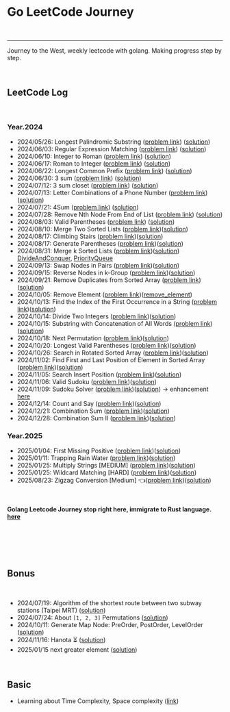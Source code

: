 # Go LeetCode Journey

<br>

---
Journey to the West,
weekly leetcode with golang. Making progress step by step.

<br>

## LeetCode Log

<br>

### Year.2024

* 2024/05/26: Longest Palindromic Substring ([problem link](https://leetcode.com/problems/longest-palindromic-substring/description/)) ([solution](longest_palindromic_substring))
* 2024/06/03: Regular Expression Matching ([problem link](https://leetcode.com/problems/regular-expression-matching/description/)) ([solution](regular_expression_matching))
* 2024/06/10: Integer to Roman ([problem link](https://leetcode.com/problems/integer-to-roman/description/)) ([solution](integer_to_roman))
* 2024/06/17: Roman to Integer ([problem link](https://leetcode.com/problems/roman-to-integer/description/)) ([solution](roman_to_integer))
* 2024/06/22: Longest Common Prefix ([problem link](https://leetcode.com/problems/longest-common-prefix/description/)) ([solution](longest_common_prefix))
* 2024/06/30: 3 sum ([problem link](https://leetcode.com/problems/3sum/description/)) ([solution](three_sum))
* 2024/07/12: 3 sum closet ([problem link](https://leetcode.com/problems/3sum-closest/description/)) ([solution](three_sum_closet))
* 2024/07/13: Letter Combinations of a Phone Number ([problem link](https://leetcode.com/problems/letter-combinations-of-a-phone-number/description/)) ([solution](letter_combinations_of_a_phone_number))
* 2024/07/21: 4Sum ([problem link](https://leetcode.com/problems/4sum/description/)) ([solution](four_sum))
* 2024/07/28: Remove Nth Node From End of List ([problem link](https://leetcode.com/problems/remove-nth-node-from-end-of-list/description/)) ([solution](remove_nth_node_from_end_of_list))
* 2024/08/03: Valid Parentheses ([problem link](https://leetcode.com/problems/valid-parentheses/description/)) ([solution](valid_parentheses))
* 2024/08/10: Merge Two Sorted Lists ([problem link](https://leetcode.com/problems/merge-two-sorted-lists/description/))([solution](merge_two_sorted_lists))
* 2024/08/17: Climbing Stairs ([problem link](https://leetcode.com/problems/climbing-stairs/description/))([solution](climbing_stairs))
* 2024/08/17: Generate Parentheses ([problem link](https://leetcode.com/problems/generate-parentheses/description/))([solution](generate_parentheses))
* 2024/08/31: Merge k Sorted Lists ([problem link](https://leetcode.com/problems/merge-k-sorted-lists/description/))([solution](merge_k_sorted_lists))
[DivideAndConquer](merge_k_sorted_lists%2FDivideAndConquer),
[PriorityQueue](merge_k_sorted_lists%2FPriorityQueue)
* 2024/09/13: Swap Nodes in Pairs ([problem link](https://leetcode.com/problems/swap-nodes-in-pairs/description/))([solution](swap_nodes_in_pairs))
* 2024/09/15: Reverse Nodes in k-Group ([problem link](https://leetcode.com/problems/reverse-nodes-in-k-group/description/))([solution](reverse_nodes_in_k-Group))
* 2024/09/21: Remove Duplicates from Sorted Array ([problem link](https://leetcode.com/problems/remove-duplicates-from-sorted-array/description/))([solution](remove_duplicates_from_sorted_array))
* 2024/10/05: Remove Element  ([problem link](https://leetcode.com/problems/remove-element/description/))([remove_element](remove_element))
* 2024/10/13: Find the Index of the First Occurrence in a String ([problem link](https://leetcode.com/problems/find-the-index-of-the-first-occurrence-in-a-string/description/))([solution](find_the_index_of_the_first_occurrence_in_a_string))
* 2024/10/14: Divide Two Integers ([problem link](https://leetcode.com/problems/divide-two-integers/description/))([solution](divide_two_integers))
* 2024/10/15: Substring with Concatenation of All Words ([problem link](https://leetcode.com/problems/substring-with-concatenation-of-all-words/description/))([solution](substring_with_concatenation_of_all_words))
* 2024/10/18: Next Permutation ([problem link](https://leetcode.com/problems/next-permutation/description/))([solution](next_permutation))
* 2024/10/20: Longest Valid Parentheses ([problem link](https://leetcode.com/problems/longest-valid-parentheses/description/))([solution](longest_valid_parentheses))
* 2024/10/26: Search in Rotated Sorted Array ([problem link](https://leetcode.com/problems/search-in-rotated-sorted-array/description/))([solution](search_in_rotated_sorted_array))
* 2024/11/02: Find First and Last Position of Element in Sorted Array ([problem link](https://leetcode.com/problems/find-first-and-last-position-of-element-in-sorted-array/description/))([solution](find_first_and_last_position_of_element_in_sorted_array))
* 2024/11/05: Search Insert Position ([problem link](https://leetcode.com/problems/search-insert-position/description/))([solution](search_insert_position))
* 2024/11/06: Valid Sudoku ([problem link](https://leetcode.com/problems/valid-sudoku/))([solution](valid_sudoku))
* 2024/11/09: Sudoku Solver ([problem link](https://leetcode.com/problems/sudoku-solver/description/))([solution](sudoku_solver)) -> enhancement [here](sudoku_solver/sudoku_solver_enhancement)
* 2024/12/14: Count and Say ([problem link](https://leetcode.com/problems/count-and-say/description/))([solution](count_and_say))
* 2024/12/21: Combination Sum ([problem link](https://leetcode.com/problems/combination-sum/description/))([solution](combination_sum))
* 2024/12/28: Combination Sum II ([problem link](https://leetcode.com/problems/combination-sum-ii/description/))([solution](combination_sum_II))

### Year.2025

* 2025/01/04: First Missing Positive ([problem link](https://leetcode.com/problems/first-missing-positive/description/))([solution](first_missing_positive))
* 2025/01/11: Trapping Rain Water ([problem link](https://leetcode.com/problems/trapping-rain-water/description/))([solution](trapping_rain_water))
* 2025/01/25: Multiply Strings [MEDIUM] ([problem link](https://leetcode.com/problems/multiply-strings/description/))([solution](medium/multiply_strings))
* 2025/01/25: Wildcard Matching [HARD] ([problem link](https://leetcode.com/problems/wildcard-matching/description/))([solution](hard/wildcard_matching))
* 2025/08/23: Zigzag Conversion [Medium] 👈([problem link](https://leetcode.com/problems/zigzag-conversion/description/))([solution](medium/zigzag_conversion))
 
<br>

__Golang Leetcode Journey stop right here, immigrate to Rust language. [here](https://github.com/Johnny1110/Rust_LeetCode_Journey)__

<br>
<br>
<br>
<br>

## Bonus

<br>

* 2024/07/19: Algorithm of the shortest route between two subway stations (Taipei MRT) ([solution](bonus/taipei_mrt))
* 2024/07/24: About `[1, 2, 3]` Permutations ([solution](bonus/permutation))
* 2024/10/11: Generate Map Node: PreOrder, PostOrder, LevelOrder ([solution](bonus/map_node_prder))
* 2024/11/16: Hanota ⏳ ([solution](bonus/hanota))
* 2025/01/15 next greater element ([solution](bonus/next_greater_element))

<br>

## Basic

* Learning about Time Complexity, Space complexity ([link](https://www.bilibili.com/video/BV14j411f7DJ/?spm_id_from=333.337.search-card.all.click&vd_source=9780a181ac9f1fee5f680f255ee5bc73))
